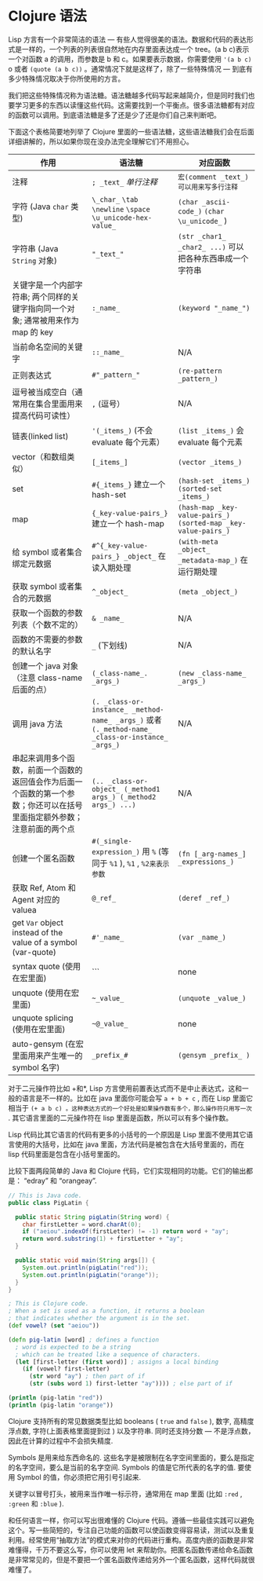 # Clojure 语法

Lisp 方言有一个非常简洁的语法 — 有些人觉得很美的语法。数据和代码的表达形式是一样的，一个列表的列表很自然地在内存里面表达成一个 tree。(a b c)表示一个对函数 a 的调用，而参数是 b 和 c。如果要表示数据，你需要使用 `'(a b c)` o 或者 `(quote (a b c))` 。通常情况下就是这样了，除了一些特殊情况 — 到底有多少特殊情况取决于你所使用的方言。

我们把这些特殊情况称为语法糖。语法糖越多代码写起来越简介，但是同时我们也要学习更多的东西以读懂这些代码。这需要找到一个平衡点。很多语法糖都有对应的函数可以调用。到底语法糖是多了还是少了还是你们自己来判断吧。

下面这个表格简要地列举了 Clojure 里面的一些语法糖，这些语法糖我们会在后面详细讲解的，所以如果你现在没办法完全理解它们不用担心。

| 作用                                                                                                                     | 语法糖                                                                                            | 对应函数                                                        |
| ------------------------------------------------------------------------------------------------------------------------ | ------------------------------------------------------------------------------------------------- | --------------------------------------------------------------- |
| 注释                                                                                                                     | `; _text_` _单行注释_                                                                             | `宏(comment _text_)可以用来写多行注释`                          |
| 字符 (Java `char` 类型)                                                                                                  | `\_char_` `\tab` `\newline` `\space` `\u_unicode-hex-value_`                                      | `(char _ascii-code_)` `(char \u_unicode_` )                     |
| 字符串 (Java `String` 对象)                                                                                              | `"_text_"`                                                                                        | `(str _char1_ _char2_ ...)` 可以把各种东西串成一个字符串        |
| 关键字是一个内部字符串; 两个同样的关键字指向同一个对象; 通常被用来作为 map 的 key                                        | `:_name_`                                                                                         | `(keyword "_name_")`                                            |
| 当前命名空间的关键字                                                                                                     | `::_name_`                                                                                        | N/A                                                             |
| 正则表达式                                                                                                               | `#"_pattern_"`                                                                                    | `(re-pattern _pattern_)`                                        |
| 逗号被当成空白（通常用在集合里面用来提高代码可读性）                                                                     | `,` (逗号）                                                                                       | N/A                                                             |
| 链表(linked list)                                                                                                        | `'(_items_)` (不会 evaluate 每个元素）                                                            | `(list _items_)` 会 evaluate 每个元素                           |
| vector（和数组类似）                                                                                                     | `[_items_]`                                                                                       | `(vector _items_)`                                              |
| set                                                                                                                      | `#{_items_}` 建立一个 hash-set                                                                    | `(hash-set _items_)` `(sorted-set _items_)`                     |
| map                                                                                                                      | `{_key-value-pairs_}` 建立一个 hash-map                                                           | `(hash-map _key-value-pairs_)` `(sorted-map _key-value-pairs_)` |
| 给 symbol 或者集合绑定元数据                                                                                             | `#^{_key-value-pairs_} _object_` 在读入期处理                                                     | `(with-meta _object_ _metadata-map_)` 在运行期处理              |
| 获取 symbol 或者集合的元数据                                                                                             | `^_object_`                                                                                       | `(meta _object_)`                                               |
| 获取一个函数的参数列表（个数不定的）                                                                                     | `& _name_`                                                                                        | N/A                                                             |
| 函数的不需要的参数的默认名字                                                                                             | `_` (下划线)                                                                                      | N/A                                                             |
| 创建一个 java 对象（注意 class-name 后面的点）                                                                           | `(_class-name_. _args_)`                                                                          | `(new _class-name_ _args_)`                                     |
| 调用 java 方法                                                                                                           | `(. _class-or-instance_ _method-name_ _args_)` 或者 `(._method-name_ _class-or-instance_ _args_)` | N/A                                                             |
| 串起来调用多个函数，前面一个函数的返回值会作为后面一个函数的第一个参数；你还可以在括号里面指定额外参数；注意前面的两个点 | `(.. _class-or-object_ (_method1 args_) (_method2 args_) ...)`                                    | N/A                                                             |
| 创建一个匿名函数                                                                                                         | `#(_single-expression_)` 用 `%` (等同于 `%1` ), `%1` , `%2来表示参数`                             | `(fn [_arg-names_] _expressions_)`                              |
| 获取 Ref, Atom 和 Agent 对应的 valuea                                                                                    | `@_ref_`                                                                                          | `(deref _ref_)`                                                 |
| get `Var` object instead of the value of a symbol (var-quote)                                                            | `#'_name_`                                                                                        | `(var _name_)`                                                  |
| syntax quote (使用在宏里面)                                                                                              | ```                                                                                               | none                                                            |
| unquote (使用在宏里面)                                                                                                   | `~_value_`                                                                                        | `(unquote _value_)`                                             |
| unquote splicing (使用在宏里面)                                                                                          | `~@_value_`                                                                                       | none                                                            |
| auto-gensym (在宏里面用来产生唯一的 symbol 名字)                                                                         | `_prefix_#`                                                                                       | `(gensym _prefix_ )`                                            |

对于二元操作符比如 +和\*, Lisp 方言使用前置表达式而不是中止表达式，这和一般的语言是不一样的。比如在 java 里面你可能会写 `a + b + c` , 而在 Lisp 里面它相当于 `(+ a b c) 。这种表达方式的一个好处是如果操作数有多个，那么操作符只用写一次` . 其它语言里面的二元操作符在 lisp 里面是函数，所以可以有多个操作数。

Lisp 代码比其它语言的代码有更多的小括号的一个原因是 Lisp 里面不使用其它语言使用的大括号，比如在 java 里面，方法代码是被包含在大括号里面的，而在 lisp 代码里面是包含在小括号里面的。

比较下面两段简单的 Java 和 Clojure 代码，它们实现相同的功能。它们的输出都是： “edray” 和 “orangeay”.

```java
// This is Java code.
public class PigLatin {

  public static String pigLatin(String word) {
    char firstLetter = word.charAt(0);
    if ("aeiou".indexOf(firstLetter) != -1) return word + "ay";
    return word.substring(1) + firstLetter + "ay";
  }

  public static void main(String args[]) {
    System.out.println(pigLatin("red"));
    System.out.println(pigLatin("orange"));
  }
}
```

```clojure
; This is Clojure code.
; When a set is used as a function, it returns a boolean
; that indicates whether the argument is in the set.
(def vowel? (set "aeiou"))

(defn pig-latin [word] ; defines a function
  ; word is expected to be a string
  ; which can be treated like a sequence of characters.
  (let [first-letter (first word)] ; assigns a local binding
    (if (vowel? first-letter)
      (str word "ay") ; then part of if
      (str (subs word 1) first-letter "ay")))) ; else part of if

(println (pig-latin "red"))
(println (pig-latin "orange"))
```

Clojure 支持所有的常见数据类型比如 booleans ( `true` and `false` ), 数字, 高精度浮点数, 字符(上面表格里面提到过 ) 以及字符串. 同时还支持分数 — 不是浮点数，因此在计算的过程中不会损失精度.

Symbols 是用来给东西命名的. 这些名字是被限制在名字空间里面的，要么是指定的名字空间，要么是当前的名字空间. Symbols 的值是它所代表的名字的值. 要使用 Symbol 的值，你必须把它用引号引起来.

关键字以冒号打头，被用来当作唯一标示符，通常用在 map 里面 (比如 `:red` , `:green` 和 `:blue` ).

和任何语言一样，你可以写出很难懂的 Clojure 代码。遵循一些最佳实践可以避免这个。写一些简短的，专注自己功能的函数可以使函数变得容易读，测试以及重复利用。经常使用“抽取方法”的模式来对你的代码进行重构。高度内嵌的函数是非常难懂得，千万不要这么写，你可以使用 let 来帮助你。把匿名函数传递给命名函数是非常常见的，但是不要把一个匿名函数传递给另外一个匿名函数，这样代码就很难懂了。
